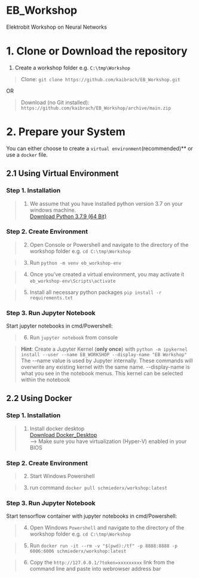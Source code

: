 # EB_Workshop
Elektrobit Workshop on Neural Networks


# 1. Clone or Download the repository
1. Create a workshop folder e.g. `C:\tmp\Workshop`
> Clone: `git clone https://github.com/kaibrach/EB_Workshop.git`

OR

> Download (no Git installed): `https://github.com/kaibrach/EB_Workshop/archive/main.zip`


# 2. Prepare your System
You can either choose to create a `virtual environment`(recommended)** or use a `docker` file.
## 2.1 Using Virtual Environment

### Step 1. Installation
> 1. We assume that you have installed python version 3.7 on your windows machine.    
   [Download Python 3.7.9 (64 Bit)](https://www.python.org/ftp/python/3.7.9/python-3.7.9-amd64-webinstall.exe)

### Step 2. Create Environment
> 2. Open Console or Powershell and navigate to the directory of the workshop folder e.g. `cd C:\tmp\Workshop`

> 3. Run `python -m venv eb_workshop-env` 

> 4. Once you’ve created a virtual environment, you may activate it `eb_workshop-env\Scripts\activate`

> 5. Install all necessary python packages `pip install -r requirements.txt`

### Step 3. Run Jupyter Notebook
Start jupyter notebooks in cmd/Powershell:
> 6. Run `jupyter notebook` from console

> **Hint**: Create a Jupyter Kernel (**only once**) with `python -m ipykernel install --user --name EB_WORKSHOP --display-name "EB Workshop"`    
    The --name value is used by Jupyter internally. These commands will overwrite any existing kernel with the same name. --display-name is what you see in the notebook menus. 
    This kernel can be selected within the notebook 


## 2.2 Using Docker

### Step 1. Installation
> 1. Install docker desktop     
[Download Docker_Desktop](https://desktop.docker.com/win/stable/Docker%20Desktop%20Installer.exe)       
 --> Make sure you have virtualization (Hyper-V) enabled in your BIOS

### Step 2. Create Environment
> 2. Start Windows Powershell

> 3. run command `docker pull schmiederx/workshop:latest`

### Step 3. Run Jupyter Notebook
Start tensorflow container with jupyter notebooks in cmd/Powershell:

> 4. Open Windows `Powershell` and navigate to the directory of the workshop folder e.g. `cd C:\tmp\Workshop`

> 5. Run `docker run -it --rm -v "$(pwd):/tf" -p 8888:8888 -p 6006:6006 schmiederx/workshop:latest`

> 6. Copy the `http://127.0.0.1/?token=xxxxxxxxx` link from the command line and paste into webrowser address bar
